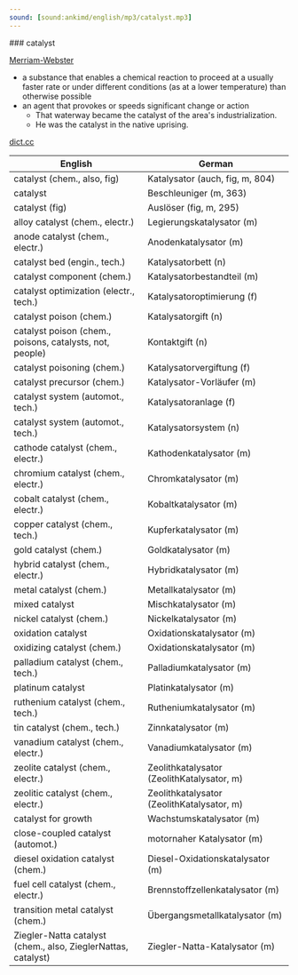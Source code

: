 ```yaml
---
sound: [sound:ankimd/english/mp3/catalyst.mp3]
---
```


\### catalyst

[Merriam-Webster](https://www.merriam-webster.com/dictionary/catalyst)

- a substance that enables a chemical reaction to proceed at a usually faster rate or under different conditions (as at a lower temperature) than otherwise possible
- an agent that provokes or speeds significant change or action
    - That waterway became the catalyst of the area's industrialization.
    - He was the catalyst in the native uprising.

[dict.cc](https://www.dict.cc/catalyst)

| English        | German       |
| -------------- | ------------ |
| catalyst (chem., also, fig) | Katalysator (auch, fig, m, 804) |
| catalyst | Beschleuniger (m, 363) |
| catalyst (fig) | Auslöser (fig, m, 295) |
| alloy catalyst (chem., electr.) | Legierungskatalysator (m) |
| anode catalyst (chem., electr.) | Anodenkatalysator (m) |
| catalyst bed (engin., tech.) | Katalysatorbett (n) |
| catalyst component (chem.) | Katalysatorbestandteil (m) |
| catalyst optimization (electr., tech.) | Katalysatoroptimierung (f) |
| catalyst poison (chem.) | Katalysatorgift (n) |
| catalyst poison (chem., poisons, catalysts, not, people) | Kontaktgift (n) |
| catalyst poisoning (chem.) | Katalysatorvergiftung (f) |
| catalyst precursor (chem.) | Katalysator-Vorläufer (m) |
| catalyst system (automot., tech.) | Katalysatoranlage (f) |
| catalyst system (automot., tech.) | Katalysatorsystem (n) |
| cathode catalyst (chem., electr.) | Kathodenkatalysator (m) |
| chromium catalyst (chem., electr.) | Chromkatalysator (m) |
| cobalt catalyst (chem., electr.) | Kobaltkatalysator (m) |
| copper catalyst (chem., tech.) | Kupferkatalysator (m) |
| gold catalyst (chem.) | Goldkatalysator (m) |
| hybrid catalyst (chem., electr.) | Hybridkatalysator (m) |
| metal catalyst (chem.) | Metallkatalysator (m) |
| mixed catalyst | Mischkatalysator (m) |
| nickel catalyst (chem.) | Nickelkatalysator (m) |
| oxidation catalyst | Oxidationskatalysator (m) |
| oxidizing catalyst (chem.) | Oxidationskatalysator (m) |
| palladium catalyst (chem., tech.) | Palladiumkatalysator (m) |
| platinum catalyst | Platinkatalysator (m) |
| ruthenium catalyst (chem., tech.) | Rutheniumkatalysator (m) |
| tin catalyst (chem., tech.) | Zinnkatalysator (m) |
| vanadium catalyst (chem., electr.) | Vanadiumkatalysator (m) |
| zeolite catalyst (chem., electr.) | Zeolithkatalysator (ZeolithKatalysator, m) |
| zeolitic catalyst (chem., electr.) | Zeolithkatalysator (ZeolithKatalysator, m) |
| catalyst for growth | Wachstumskatalysator (m) |
| close-coupled catalyst <CCC> (automot.) | motornaher Katalysator (m) |
| diesel oxidation catalyst <DOC> (chem.) | Diesel-Oxidationskatalysator (m) |
| fuel cell catalyst (chem., electr.) | Brennstoffzellenkatalysator (m) |
| transition metal catalyst (chem.) | Übergangsmetallkatalysator (m) |
| Ziegler-Natta catalyst (chem., also, ZieglerNattas, catalyst) | Ziegler-Natta-Katalysator (m) |
